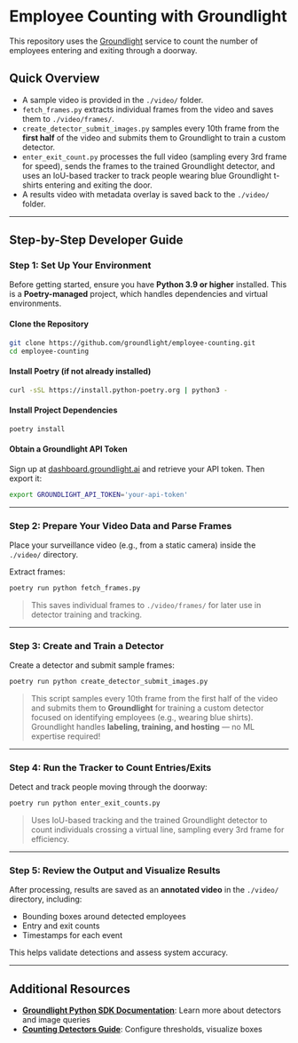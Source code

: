 # Employee Counting with Groundlight

This repository uses the [Groundlight](https://groundlight.ai) service to count the number of employees entering and exiting through a doorway.

## Quick Overview

- A sample video is provided in the `./video/` folder.
- `fetch_frames.py` extracts individual frames from the video and saves them to `./video/frames/`.
- `create_detector_submit_images.py` samples every 10th frame from the **first half** of the video and submits them to Groundlight to train a custom detector.
- `enter_exit_count.py` processes the full video (sampling every 3rd frame for speed), sends the frames to the trained Groundlight detector, and uses an IoU-based tracker to track people wearing blue Groundlight t-shirts entering and exiting the door.
- A results video with metadata overlay is saved back to the `./video/` folder.

---

## Step-by-Step Developer Guide

### Step 1: Set Up Your Environment

Before getting started, ensure you have **Python 3.9 or higher** installed. This is a **Poetry-managed** project, which handles dependencies and virtual environments.

#### Clone the Repository
```bash
git clone https://github.com/groundlight/employee-counting.git
cd employee-counting
```

#### Install Poetry (if not already installed)
```bash
curl -sSL https://install.python-poetry.org | python3 -
```

#### Install Project Dependencies
```bash
poetry install
```

#### Obtain a Groundlight API Token
Sign up at [dashboard.groundlight.ai](https://dashboard.groundlight.ai) and retrieve your API token. Then export it:

```bash
export GROUNDLIGHT_API_TOKEN='your-api-token'
```

---

### Step 2: Prepare Your Video Data and Parse Frames

Place your surveillance video (e.g., from a static camera) inside the `./video/` directory.

Extract frames:
```bash
poetry run python fetch_frames.py
```

> This saves individual frames to `./video/frames/` for later use in detector training and tracking.

---

### Step 3: Create and Train a Detector

Create a detector and submit sample frames:
```bash
poetry run python create_detector_submit_images.py
```

> This script samples every 10th frame from the first half of the video and submits them to **Groundlight** for training a custom detector focused on identifying employees (e.g., wearing blue shirts).  
> Groundlight handles **labeling, training, and hosting** — no ML expertise required!

---

### Step 4: Run the Tracker to Count Entries/Exits

Detect and track people moving through the doorway:
```bash
poetry run python enter_exit_counts.py
```

> Uses IoU-based tracking and the trained Groundlight detector to count individuals crossing a virtual line, sampling every 3rd frame for efficiency.

---

### Step 5: Review the Output and Visualize Results

After processing, results are saved as an **annotated video** in the `./video/` directory, including:

- Bounding boxes around detected employees  
- Entry and exit counts  
- Timestamps for each event  

This helps validate detections and assess system accuracy.

---

## Additional Resources

- [**Groundlight Python SDK Documentation**](https://docs.groundlight.ai/sdk/python): Learn more about detectors and image queries  
- [**Counting Detectors Guide**](https://docs.groundlight.ai/guides/counting): Configure thresholds, visualize boxes  
